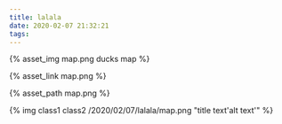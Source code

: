 ```yaml
---
title: lalala
date: 2020-02-07 21:32:21
tags:
---
```


{% asset_img map.png ducks map %}

{% asset_link map.png %}

{% asset_path map.png %}

{% img class1 class2 /2020/02/07/lalala/map.png "title text'alt text'" %}